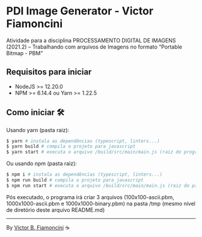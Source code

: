 # PDI Image Generator - Victor Fiamoncini

Atividade para a disciplina PROCESSAMENTO DIGITAL DE IMAGENS (2021.2) – Trabalhando com arquivos de Imagens no formato “Portable Bitmap - PBM”


## Requisitos para iniciar

- NodeJS >= 12.20.0
- NPM >= 6.14.4 ou Yarn >= 1.22.5

## Como iniciar 🛠

Usando yarn (pasta raiz):

```bash
$ yarn # instala as dependências (typescript, linters...)
$ yarn build # compila o projeto para javascript
$ yarn start # executa o arquivo /build/src/main/main.js (raiz do programa)
```

Ou usando npm (pasta raiz):

```bash
$ npm i # instala as dependências (typescript, linters...)
$ npm run build # compila o projeto para javascript
$ npm run start # executa o arquivo /build/src/main/main.js (raiz do programa)
```

Pós executado, o programa irá criar 3 arquivos (100x100-ascii.pbm, 1000x1000-ascii.pbm e 1000x1000-binary.pbm) na pasta /tmp (mesmo nível de diretório deste arquivo README.md)

----------
By [Victor B. Fiamoncini](https://github.com/Victor-Fiamoncini) ☕️
